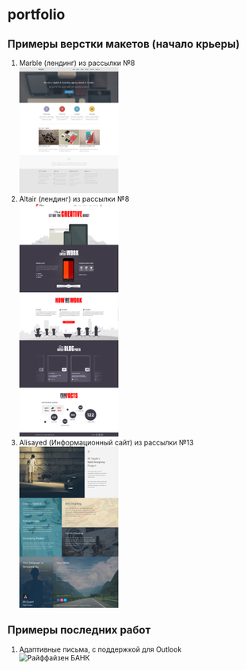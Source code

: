 # portfolio
Примеры верстки макетов (начало крьеры)
------
1. Marble (лендинг) из рассылки №8  
![Marble](https://github.com/ptonixue/portfolio/blob/master/marble/index_preview.png "Marble")
2. Altair (лендинг) из рассылки №8  
![Altair](https://github.com/ptonixue/portfolio/blob/master/altair/index_preview.png "Altair")
3. Alisayed (Информационный сайт) из рассылки №13  
![Alisayed](https://github.com/ptonixue/portfolio/blob/master/alisayed/index_preview.png "Alisayed")

Примеры последних работ
------
1. Адаптивные письма, с поддержкой для Outlook  
![Райффайзен БАНК](https://github.com/ptonixue/portfolio/preview_LP_1.jpg "Райффайзен БАНК")


